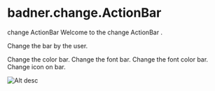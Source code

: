 badner.change.ActionBar
=======================
change ActionBar
Welcome to the change ActionBar .

Change the bar by the user.

Change the color bar.
Change the font bar.
Change the font color bar.
Change icon on bar.


![Alt desc](http://i61.tinypic.com/orknyo.jpg)
